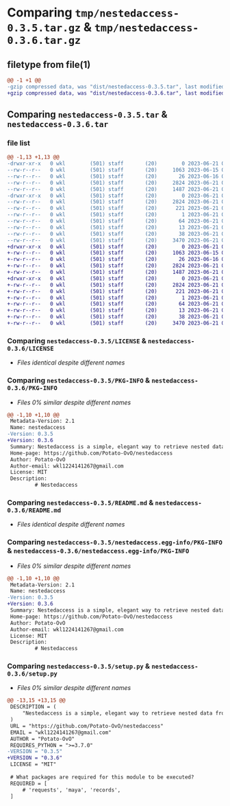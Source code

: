 # Comparing `tmp/nestedaccess-0.3.5.tar.gz` & `tmp/nestedaccess-0.3.6.tar.gz`

## filetype from file(1)

```diff
@@ -1 +1 @@
-gzip compressed data, was "dist/nestedaccess-0.3.5.tar", last modified: Wed Jun 21 05:20:37 2023, max compression
+gzip compressed data, was "dist/nestedaccess-0.3.6.tar", last modified: Wed Jun 21 05:49:23 2023, max compression
```

## Comparing `nestedaccess-0.3.5.tar` & `nestedaccess-0.3.6.tar`

### file list

```diff
@@ -1,13 +1,13 @@
-drwxr-xr-x   0 wkl        (501) staff       (20)        0 2023-06-21 05:20:37.954540 nestedaccess-0.3.5/
--rw-r--r--   0 wkl        (501) staff       (20)     1063 2023-06-15 09:54:02.000000 nestedaccess-0.3.5/LICENSE
--rw-r--r--   0 wkl        (501) staff       (20)       26 2023-06-16 02:46:32.000000 nestedaccess-0.3.5/MANIFEST.in
--rw-r--r--   0 wkl        (501) staff       (20)     2824 2023-06-21 05:20:37.954291 nestedaccess-0.3.5/PKG-INFO
--rw-r--r--   0 wkl        (501) staff       (20)     1487 2023-06-21 03:43:41.000000 nestedaccess-0.3.5/README.md
-drwxr-xr-x   0 wkl        (501) staff       (20)        0 2023-06-21 05:20:37.953854 nestedaccess-0.3.5/nestedaccess.egg-info/
--rw-r--r--   0 wkl        (501) staff       (20)     2824 2023-06-21 05:20:37.000000 nestedaccess-0.3.5/nestedaccess.egg-info/PKG-INFO
--rw-r--r--   0 wkl        (501) staff       (20)      221 2023-06-21 05:20:37.000000 nestedaccess-0.3.5/nestedaccess.egg-info/SOURCES.txt
--rw-r--r--   0 wkl        (501) staff       (20)        1 2023-06-21 05:20:37.000000 nestedaccess-0.3.5/nestedaccess.egg-info/dependency_links.txt
--rw-r--r--   0 wkl        (501) staff       (20)       64 2023-06-21 05:20:37.000000 nestedaccess-0.3.5/nestedaccess.egg-info/entry_points.txt
--rw-r--r--   0 wkl        (501) staff       (20)       13 2023-06-21 05:20:37.000000 nestedaccess-0.3.5/nestedaccess.egg-info/top_level.txt
--rw-r--r--   0 wkl        (501) staff       (20)       38 2023-06-21 05:20:37.954620 nestedaccess-0.3.5/setup.cfg
--rw-r--r--   0 wkl        (501) staff       (20)     3470 2023-06-21 05:20:33.000000 nestedaccess-0.3.5/setup.py
+drwxr-xr-x   0 wkl        (501) staff       (20)        0 2023-06-21 05:49:23.786441 nestedaccess-0.3.6/
+-rw-r--r--   0 wkl        (501) staff       (20)     1063 2023-06-15 09:54:02.000000 nestedaccess-0.3.6/LICENSE
+-rw-r--r--   0 wkl        (501) staff       (20)       26 2023-06-16 02:46:32.000000 nestedaccess-0.3.6/MANIFEST.in
+-rw-r--r--   0 wkl        (501) staff       (20)     2824 2023-06-21 05:49:23.786130 nestedaccess-0.3.6/PKG-INFO
+-rw-r--r--   0 wkl        (501) staff       (20)     1487 2023-06-21 03:43:41.000000 nestedaccess-0.3.6/README.md
+drwxr-xr-x   0 wkl        (501) staff       (20)        0 2023-06-21 05:49:23.785565 nestedaccess-0.3.6/nestedaccess.egg-info/
+-rw-r--r--   0 wkl        (501) staff       (20)     2824 2023-06-21 05:49:23.000000 nestedaccess-0.3.6/nestedaccess.egg-info/PKG-INFO
+-rw-r--r--   0 wkl        (501) staff       (20)      221 2023-06-21 05:49:23.000000 nestedaccess-0.3.6/nestedaccess.egg-info/SOURCES.txt
+-rw-r--r--   0 wkl        (501) staff       (20)        1 2023-06-21 05:49:23.000000 nestedaccess-0.3.6/nestedaccess.egg-info/dependency_links.txt
+-rw-r--r--   0 wkl        (501) staff       (20)       64 2023-06-21 05:49:23.000000 nestedaccess-0.3.6/nestedaccess.egg-info/entry_points.txt
+-rw-r--r--   0 wkl        (501) staff       (20)       13 2023-06-21 05:49:23.000000 nestedaccess-0.3.6/nestedaccess.egg-info/top_level.txt
+-rw-r--r--   0 wkl        (501) staff       (20)       38 2023-06-21 05:49:23.786545 nestedaccess-0.3.6/setup.cfg
+-rw-r--r--   0 wkl        (501) staff       (20)     3470 2023-06-21 05:49:14.000000 nestedaccess-0.3.6/setup.py
```

### Comparing `nestedaccess-0.3.5/LICENSE` & `nestedaccess-0.3.6/LICENSE`

 * *Files identical despite different names*

### Comparing `nestedaccess-0.3.5/PKG-INFO` & `nestedaccess-0.3.6/PKG-INFO`

 * *Files 0% similar despite different names*

```diff
@@ -1,10 +1,10 @@
 Metadata-Version: 2.1
 Name: nestedaccess
-Version: 0.3.5
+Version: 0.3.6
 Summary: Nestedaccess is a simple, elegant way to retrieve nested data from deep dictionaries or lists.
 Home-page: https://github.com/Potato-OvO/nestedaccess
 Author: Potato-OvO
 Author-email: wkl1224141267@gmail.com
 License: MIT
 Description: 
         # Nestedaccess
```

### Comparing `nestedaccess-0.3.5/README.md` & `nestedaccess-0.3.6/README.md`

 * *Files identical despite different names*

### Comparing `nestedaccess-0.3.5/nestedaccess.egg-info/PKG-INFO` & `nestedaccess-0.3.6/nestedaccess.egg-info/PKG-INFO`

 * *Files 0% similar despite different names*

```diff
@@ -1,10 +1,10 @@
 Metadata-Version: 2.1
 Name: nestedaccess
-Version: 0.3.5
+Version: 0.3.6
 Summary: Nestedaccess is a simple, elegant way to retrieve nested data from deep dictionaries or lists.
 Home-page: https://github.com/Potato-OvO/nestedaccess
 Author: Potato-OvO
 Author-email: wkl1224141267@gmail.com
 License: MIT
 Description: 
         # Nestedaccess
```

### Comparing `nestedaccess-0.3.5/setup.py` & `nestedaccess-0.3.6/setup.py`

 * *Files 0% similar despite different names*

```diff
@@ -13,15 +13,15 @@
 DESCRIPTION = (
     "Nestedaccess is a simple, elegant way to retrieve nested data from deep dictionaries or lists."
 )
 URL = "https://github.com/Potato-OvO/nestedaccess"
 EMAIL = "wkl1224141267@gmail.com"
 AUTHOR = "Potato-OvO"
 REQUIRES_PYTHON = ">=3.7.0"
-VERSION = "0.3.5"
+VERSION = "0.3.6"
 LICENSE = "MIT"
 
 # What packages are required for this module to be executed?
 REQUIRED = [
     # 'requests', 'maya', 'records',
 ]
```


